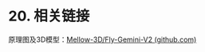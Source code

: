 # 20. 相关链接

原理图及3D模型：[Mellow-3D/Fly-Gemini-V2 (github.com)](https://github.com/Mellow-3D/Fly-Gemini-V2 "点击即可跳转")

